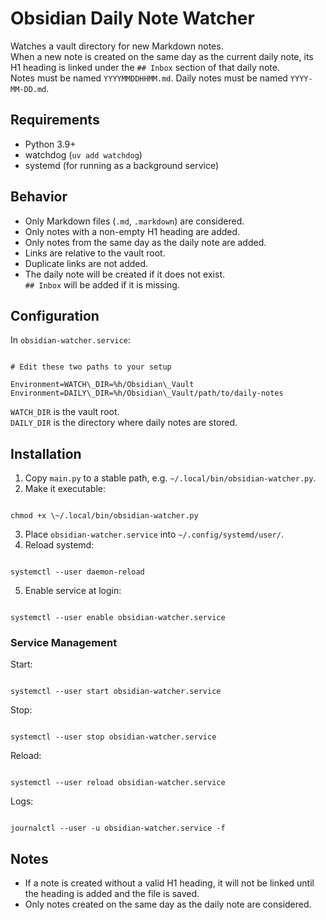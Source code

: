 # Obsidian Daily Note Watcher

Watches a vault directory for new Markdown notes.  
When a new note is created on the same day as the current daily note, its H1 heading is linked under the `## Inbox` section of that daily note.  
Notes must be named `YYYYMMDDHHMM.md`. Daily notes must be named `YYYY-MM-DD.md`.

## Requirements

- Python 3.9+
- watchdog (`uv add watchdog`)
- systemd (for running as a background service)

## Behavior

- Only Markdown files (`.md`, `.markdown`) are considered.
- Only notes with a non-empty H1 heading are added.
- Only notes from the same day as the daily note are added.
- Links are relative to the vault root.
- Duplicate links are not added.
- The daily note will be created if it does not exist.  
  `## Inbox` will be added if it is missing.

## Configuration

In `obsidian-watcher.service`:

```

# Edit these two paths to your setup

Environment=WATCH\_DIR=%h/Obsidian\_Vault
Environment=DAILY\_DIR=%h/Obsidian\_Vault/path/to/daily-notes

```

`WATCH_DIR` is the vault root.  
`DAILY_DIR` is the directory where daily notes are stored.

## Installation

1. Copy `main.py` to a stable path, e.g. `~/.local/bin/obsidian-watcher.py`.
2. Make it executable:

```

chmod +x \~/.local/bin/obsidian-watcher.py

```

3. Place `obsidian-watcher.service` into `~/.config/systemd/user/`.
4. Reload systemd:

```

systemctl --user daemon-reload

```

5. Enable service at login:

```

systemctl --user enable obsidian-watcher.service

```

### Service Management

Start:

```

systemctl --user start obsidian-watcher.service

```

Stop:

```

systemctl --user stop obsidian-watcher.service

```

Reload:

```

systemctl --user reload obsidian-watcher.service

```

Logs:

```

journalctl --user -u obsidian-watcher.service -f

```

## Notes

- If a note is created without a valid H1 heading, it will not be linked until the heading is added and the file is saved.
- Only notes created on the same day as the daily note are considered.
